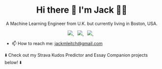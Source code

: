 

<h1 align='center'>
  Hi there 👋 I'm Jack 👨‍💻
</h1>

<p align='center'>
  A Machine Learning Engineer from U.K. but currently living in Boston, USA. 
</p>



<p align='center'>
  <a href="https://jackleitch.com">
    <img src="https://img.shields.io/badge/website-000000?style=for-the-badge&logo=About.me&logoColor=white" />
  </a>&nbsp;&nbsp;
  <a href="https://www.linkedin.com/in/jackmleitch/">
    <img src="https://img.shields.io/badge/linkedin-%230077B5.svg?&style=for-the-badge&logo=linkedin&logoColor=white" />
  </a>&nbsp;&nbsp;
  <a href="https://jackmleitch.medium.com/">
    <img src="https://img.shields.io/badge/Medium-12100E?style=for-the-badge&logo=medium&logoColor=white" />        
  </a>&nbsp;&nbsp;
  
</p>

- 📫 How to reach me: jackmleitch@gmail.com

:arrow_down: Check out my Strava Kudos Predictor and Essay Companion projects below! :arrow_down:
